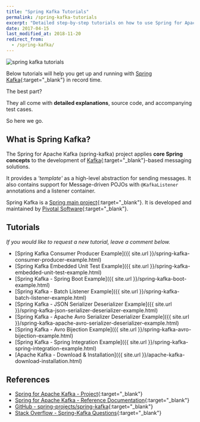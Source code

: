 ```yaml
---
title: "Spring Kafka Tutorials"
permalink: /spring-kafka-tutorials
excerpt: "Detailed step-by-step tutorials on how to use Spring for Apache Kafka."
date: 2017-04-15
last_modified_at: 2018-11-20
redirect_from:
  - /spring-kafka/
---
```


<img src="{{ site.url }}/assets/images/spring-kafka/spring-kafka-tutorials.png" alt="spring kafka tutorials" class="align-right title-image">

Below tutorials will help you get up and running with [Spring Kafka](https://spring.io/projects/spring-kafka){:target="_blank"} in record time.

The best part?

They all come with **detailed explanations**, source code, and accompanying test cases.

So here we go.

## What is Spring Kafka?

The Spring for Apache Kafka (spring-kafka) project applies **core Spring concepts** to the development of [Kafka](https://kafka.apache.org/){:target="_blank"}-based messaging solutions.

It provides a _'template'_ as a high-level abstraction for sending messages. It also contains support for Message-driven POJOs with `@KafkaListener` annotations and a listener container.

Spring Kafka is a [Spring main project](https://spring.io/projects){:target="_blank"}. It is developed and maintained by [Pivotal Software](https://pivotal.io/){:target="_blank"}.

## Tutorials

_If you would like to request a new tutorial, leave a comment below._

* [Spring Kafka Consumer Producer Example]({{ site.url }}/spring-kafka-consumer-producer-example.html)
* [Spring Kafka Embedded Unit Test Example]({{ site.url }}/spring-kafka-embedded-unit-test-example.html)
* [Spring Kafka - Spring Boot Example]({{ site.url }}/spring-kafka-boot-example.html)
* [Spring Kafka - Batch Listener Example]({{ site.url }}/spring-kafka-batch-listener-example.html)
* [Spring Kafka - JSON Serializer Deserializer Example]({{ site.url }}/spring-kafka-json-serializer-deserializer-example.html)
* [Spring Kafka - Apache Avro Serializer Deserializer Example]({{ site.url }}/spring-kafka-apache-avro-serializer-deserializer-example.html)
* [Spring Kafka - Avro Bijection Example]({{ site.url }}/spring-kafka-avro-bijection-example.html)
* [Spring Kafka - Spring Integration Example]({{ site.url }}/spring-kafka-spring-integration-example.html)
* [Apache Kafka - Download &amp; Installation]({{ site.url }}/apache-kafka-download-installation.html)

## References

* [Spring for Apache Kafka - Project](https://spring.io/projects/spring-kafka){:target="_blank"}
* [Spring for Apache Kafka - Reference Documentation](https://spring.io/projects/spring-kafka#learn){:target="_blank"}
* [GitHub - spring-projects/spring-kafka](https://github.com/spring-projects/spring-kafka){:target="_blank"}
* [Stack Overflow - Spring-Kafka Questions](http://stackoverflow.com/questions/tagged/spring-kafka){:target="_blank"}
